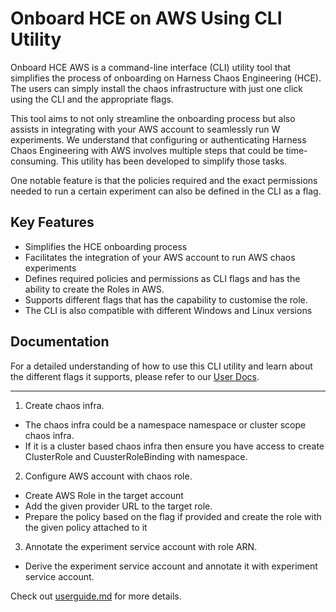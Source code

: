 # Onboard HCE on AWS Using CLI Utility

Onboard HCE AWS is a command-line interface (CLI) utility tool that simplifies the process of onboarding on Harness Chaos Engineering (HCE). The users can simply install the chaos infrastructure with just one click using the CLI and the appropriate flags.

This tool aims to not only streamline the onboarding process but also assists in integrating with your AWS account to seamlessly run W experiments. We understand that configuring or authenticating Harness Chaos Engineering with AWS involves multiple steps that could be time-consuming. This utility has been developed to simplify those tasks.

One notable feature is that the policies required and the exact permissions needed to run a certain experiment can also be defined in the CLI as a flag.

## Key Features

- Simplifies the HCE onboarding process
- Facilitates the integration of your AWS account to run AWS chaos experiments
- Defines required policies and permissions as CLI flags and has the ability to create the Roles in AWS.
- Supports different flags that has the capability to customise the role.
- The CLI is also compatible with different Windows and Linux versions

## Documentation

For a detailed understanding of how to use this CLI utility and learn about the different flags it supports, please refer to our [User Docs](./docs/UserGuide.md).

---

1. Create chaos infra.
 - The chaos infra could be a namespace namespace or cluster scope chaos infra.
 - If it is a cluster based chaos infra then ensure you have access to create ClusterRole and CuusterRoleBinding with namespace.

2. Configure AWS account with chaos role.
 - Create AWS Role in the target account
 - Add the given provider URL to the target role.
 - Prepare the policy based on the flag if provided and create the role with the given policy attached to it

3. Annotate the experiment service account with role ARN.
 - Derive the experiment service account and annotate it with experiment service account.

Check out [userguide.md](./docs/UserGuide.md) for more details.
